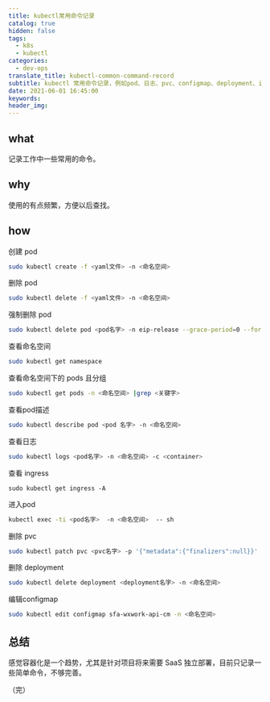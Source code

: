```yaml
---
title: kubectl常用命令记录
catalog: true
hidden: false
tags:
  - k8s
  - kubectl
categories:
  - dev-ops
translate_title: kubectl-common-command-record
subtitle: kubectl 常用命令记录，例如pod、日志、pvc、configmap、deployment、ingress、describe等操作。
date: 2021-06-01 16:45:00
keywords:
header_img:
---
```


## what
记录工作中一些常用的命令。

## why
使用的有点频繁，方便以后查找。

## how

创建 pod

```bash
sudo kubectl create -f <yaml文件> -n <命名空间>
```

删除 pod

```bash
sudo kubectl delete -f <yaml文件> -n <命名空间>
```

强制删除 pod

```bash
sudo kubectl delete pod <pod名字> -n eip-release --grace-period=0 --force
```

查看命名空间

```bash
sudo kubectl get namespace
```

查看命名空间下的 pods 且分组

```bash
sudo kubectl get pods -n <命名空间> |grep <关键字>
```

查看pod描述

```bash
sudo kubectl describe pod <pod 名字> -n <命名空间>
```

查看日志

```bash
sudo kubectl logs <pod名字> -n <命名空间> -c <container>
```

查看 ingress

```
sudo kubectl get ingress -A
```

进入pod

```bash
kubectl exec -ti <pod名字>  -n <命名空间>  -- sh
```

删除 pvc

```bash
sudo kubectl patch pvc <pvc名字> -p '{"metadata":{"finalizers":null}}'
```

删除 deployment

```bash
sudo kubectl delete deployment <deployment名字> -n <命名空间>
```

编辑configmap

```bash
sudo kubectl edit configmap sfa-wxwork-api-cm -n <命名空间>
```

## 总结

感觉容器化是一个趋势，尤其是针对项目将来需要 SaaS 独立部署，目前只记录一些简单命令，不够完善。


（完）